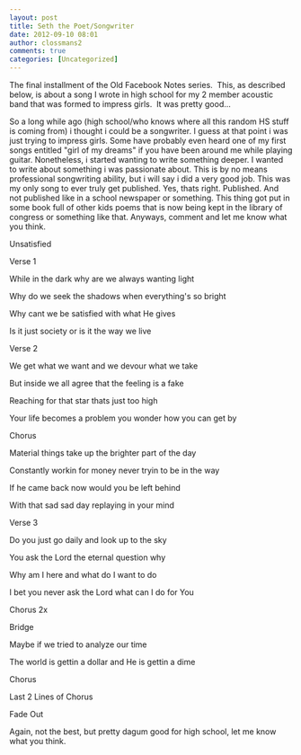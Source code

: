 ```yaml
---
layout: post
title: Seth the Poet/Songwriter
date: 2012-09-10 08:01
author: clossmans2
comments: true
categories: [Uncategorized]
---
```

The final installment of the Old Facebook Notes series.  This, as described below, is about a song I wrote in high school for my 2 member acoustic band that was formed to impress girls.  It was pretty good...

So a long while ago (high school/who knows where all this random HS stuff is coming from) i thought i could be a songwriter. I guess at that point i was just trying to impress girls. Some have probably even heard one of my first songs entitled "girl of my dreams" if you have been around me while playing guitar. Nonetheless, i started wanting to write something deeper. I wanted to write about something i was passionate about. This is by no means professional songwriting ability, but i will say i did a very good job. This was my only song to ever truly get published. Yes, thats right. Published. And not published like in a school newspaper or something. This thing got put in some book full of other kids poems that is now being kept in the library of congress or something like that. Anyways, comment and let me know what you think.


Unsatisfied

Verse 1

While in the dark why are we always wanting light

Why do we seek the shadows when everything's so bright

Why cant we be satisfied with what He gives

Is it just society or is it the way we live


Verse 2

We get what we want and we devour what we take

But inside we all agree that the feeling is a fake

Reaching for that star thats just too high

Your life becomes a problem you wonder how you can get by


Chorus

Material things take up the brighter part of the day

Constantly workin for money never tryin to be in the way

If he came back now would you be left behind

With that sad sad day replaying in your mind


Verse 3

Do you just go daily and look up to the sky

You ask the Lord the eternal question why

Why am I here and what do I want to do

I bet you never ask the Lord what can I do for You

Chorus 2x

Bridge

Maybe if we tried to analyze our time

The world is gettin a dollar and He is gettin a dime

Chorus

Last 2 Lines of Chorus

Fade Out

Again, not the best, but pretty dagum good for high school, let me know what you think.
